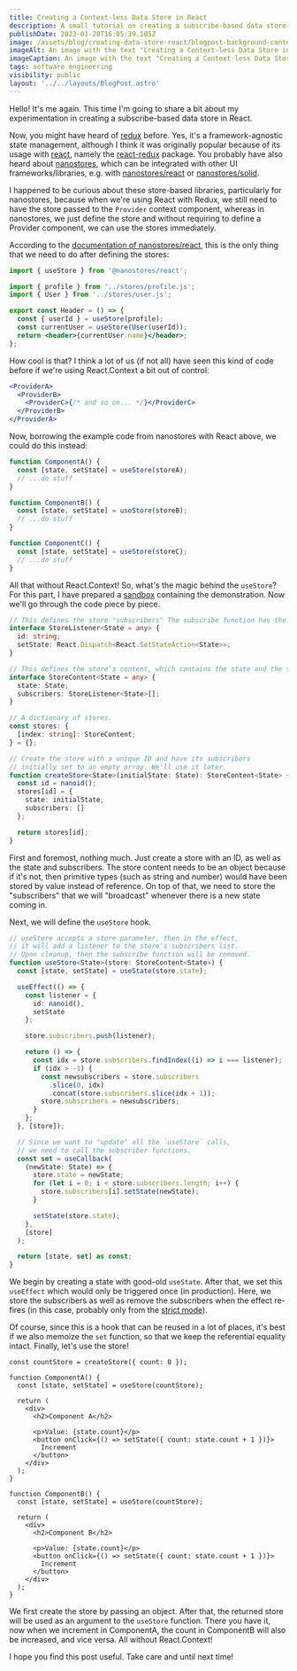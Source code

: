 ```yaml
---
title: Creating a Context-less Data Store in React
description: A small tutorial on creating a subscribe-based data store in React.
publishDate: 2023-01-28T16:05:39.185Z
image: /assets/blog/creating-data-store-react/blogpost-background-contextless.png
imageAlt: An image with the text "Creating a Context-less Data Store in React" at the center.
imageCaption: An image with the text "Creating a Context-less Data Store in React" at the center.
tags: software engineering
visibility: public
layout: '../../layouts/BlogPost.astro'
---
```


Hello! It's me again. This time I'm going to share a bit about my experimentation in creating a subscribe-based data store in React.

Now, you might have heard of [redux](https://github.com/reduxjs/redux) before. Yes, it's a framework-agnostic state management, although I think it was originally popular because of its usage with [react](https://github.com/facebook/react), namely the [react-redux](https://github.com/reduxjs/react-redux) package. You probably have also heard about [nanostores](https://github.com/nanostores/nanostores), which can be integrated with other UI frameworks/libraries, e.g. with [nanostores/react](https://github.com/nanostores/react) or [nanostores/solid](https://github.com/nanostores/solid).

I happened to be curious about these store-based libraries, particularly for nanostores, because when we're using React with Redux, we still need to have the store passed to the `Provider` context component, whereas in nanostores, we just define the store and without requiring to define a Provider component, we can use the stores immediately.

According to the [documentation of nanostores/react](https://github.com/nanostores/react#nano-stores-react), this is the only thing that we need to do after defining the stores:

```jsx
import { useStore } from '@nanostores/react';

import { profile } from '../stores/profile.js';
import { User } from '../stores/user.js';

export const Header = () => {
  const { userId } = useStore(profile);
  const currentUser = useStore(User(userId));
  return <header>{currentUser.name}</header>;
};
```

How cool is that? I think a lot of us (if not all) have seen this kind of code before if we're using React.Context a bit out of control:

```jsx
<ProviderA>
  <ProviderB>
    <ProviderC>{/* and so on... */}</ProviderC>
  </ProviderB>
</ProviderA>
```

Now, borrowing the example code from nanostores with React above, we could do this instead:

```jsx
function ComponentA() {
  const [state, setState] = useStore(storeA);
  // ...do stuff
}

function ComponentB() {
  const [state, setState] = useStore(storeB);
  // ...do stuff
}

function ComponentC() {
  const [state, setState] = useStore(storeC);
  // ...do stuff
}
```

All that without React.Context! So, what's the magic behind the `useStore`? For this part, I have prepared a [sandbox](https://codesandbox.io/s/festive-kate-gqcbks) containing the demonstration. Now we'll go through the code piece by piece.

```ts
// This defines the store "subscribers" The subscribe function has the same typing as `setState`.
interface StoreListener<State = any> {
  id: string;
  setState: React.Dispatch<React.SetStateAction<State>>;
}

// This defines the store's content, which contains the state and the subscribers.
interface StoreContent<State = any> {
  state: State;
  subscribers: StoreListener<State>[];
}

// A dictionary of stores.
const stores: {
  [index: string]: StoreContent;
} = {};

// Create the store with a unique ID and have its subscribers
// initially set to an empty array. We'll use it later.
function createStore<State>(initialState: State): StoreContent<State> {
  const id = nanoid();
  stores[id] = {
    state: initialState,
    subscribers: []
  };

  return stores[id];
}
```

First and foremost, nothing much. Just create a store with an ID, as well as the state and subscribers. The store content needs to be an object because if it's not, then primitive types (such as string and number) would have been stored by value instead of reference. On top of that, we need to store the "subscribers" that we will "broadcast" whenever there is a new state coming in.

Next, we will define the `useStore` hook.

```ts
// useStore accepts a store parameter, then in the effect,
// it will add a listener to the store's subscribers list.
// Upon cleanup, then the subscribe function will be removed.
function useStore<State>(store: StoreContent<State>) {
  const [state, setState] = useState(store.state);

  useEffect(() => {
    const listener = {
      id: nanoid(),
      setState
    };

    store.subscribers.push(listener);

    return () => {
      const idx = store.subscribers.findIndex((i) => i === listener);
      if (idx > -1) {
        const newsubscribers = store.subscribers
          .slice(0, idx)
          .concat(store.subscribers.slice(idx + 1));
        store.subscribers = newsubscribers;
      }
    };
  }, [store]);

  // Since we want to "update" all the `useStore` calls,
  // we need to call the subscriber functions.
  const set = useCallback(
    (newState: State) => {
      store.state = newState;
      for (let i = 0; i < store.subscribers.length; i++) {
        store.subscribers[i].setState(newState);
      }

      setState(store.state);
    },
    [store]
  );

  return [state, set] as const;
}
```

We begin by creating a state with good-old `useState`. After that, we set this `useEffect` which would only be triggered once (in production). Here, we store the subscribers as well as remove the subscribers when the effect re-fires (in this case, probably only from the [strict mode](https://beta.reactjs.org/reference/react/StrictMode#fixing-bugs-found-by-re-running-effects-in-development)).

Of course, since this is a hook that can be reused in a lot of places, it's best if we also memoize the `set` function, so that we keep the referential equality intact. Finally, let's use the store!

```tsx
const countStore = createStore({ count: 0 });

function ComponentA() {
  const [state, setState] = useStore(countStore);

  return (
    <div>
      <h2>Component A</h2>

      <p>Value: {state.count}</p>
      <button onClick={() => setState({ count: state.count + 1 })}>
        Increment
      </button>
    </div>
  );
}

function ComponentB() {
  const [state, setState] = useStore(countStore);

  return (
    <div>
      <h2>Component B</h2>

      <p>Value: {state.count}</p>
      <button onClick={() => setState({ count: state.count + 1 })}>
        Increment
      </button>
    </div>
  );
}
```

We first create the store by passing an object. After that, the returned store will be used as an argument to the `useStore` function. There you have it, now when we increment in ComponentA, the count in ComponentB will also be increased, and vice versa. All without React.Context!

I hope you find this post useful. Take care and until next time!
